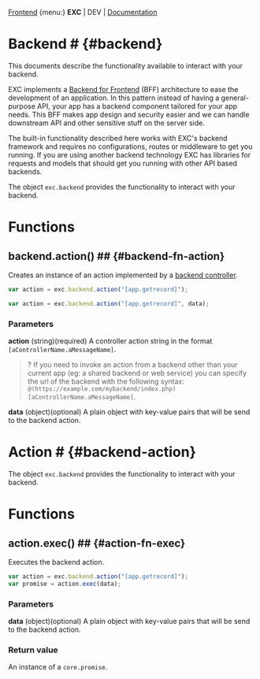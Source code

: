 [Frontend](./fte_index.md) {menu:}
**EXC** | DEV | [Documentation](./doc_index.md)<BR>


# Backend # {#backend}

This documents describe the functionality available to interact with your backend.

EXC implements a [Backend for Frontend](https://samnewman.io/patterns/architectural/bff/) (BFF) architecture to ease the development of an application. In this pattern instead of having a general-purpose API, your app has a backend component tailored for your app needs. This BFF
makes app design and security easier and we can handle downstream API and other sensitive stuff on the server side.

The built-in functionality described here works with EXC's backend framework and requires no configurations, routes or middleware to get you running. If you are using another backend technology EXC has libraries for requests and models that should get you running with other API based backends.

The object `exc.backend` provides the functionality to interact with your backend.





# Functions #

## backend.action() ## {#backend-fn-action}

Creates an instance of an action implemented by a [backend controller](./bke_ref_controller.md).

```js
var action = exc.backend.action("[app.getrecord]");
```

```js
var action = exc.backend.action("[app.getrecord]", data);
```

### Parameters ###

**action** (string)(required) A controller action string in the format `[aControllerName.aMessageName]`.

> ? If you need to invoke an action from a backend other than your current app (eg: a shared backend or web service) you can specify the url of the backend with the following syntax: `@(https://example.com/mybackend/index.php)[aControllerName.aMessageName]`.

**data** (object)(optional) A plain object with key-value pairs that will be send to the backend action.

# Action # {#backend-action}

The object `exc.backend` provides the functionality to interact with your backend.

# Functions #


## action.exec() ## {#action-fn-exec}

Executes the backend action.

```js
var action = exc.backend.action("[app.getrecord]");
var promise = action.exec(data);
```
### Parameters ###

**data** (object)(optional) A plain object with key-value pairs that will be send to the backend action.

### Return value ###

An instance of a `core.promise`.
